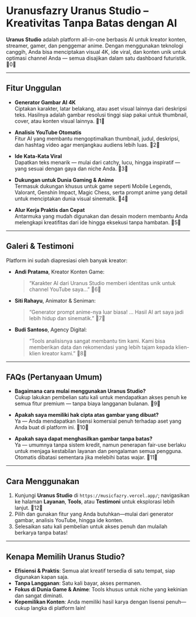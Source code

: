 # Uranusfazry Uranus Studio – Kreativitas Tanpa Batas dengan AI

**Uranus Studio** adalah platform all-in-one berbasis AI untuk kreator konten, streamer, gamer, dan penggemar anime. Dengan menggunakan teknologi canggih, Anda bisa menciptakan visual 4K, ide viral, dan konten unik untuk optimasi channel Anda — semua disajikan dalam satu dashboard futuristik. 0

---

##  Fitur Unggulan

- **Generator Gambar AI 4K**  
  Ciptakan karakter, latar belakang, atau aset visual lainnya dari deskripsi teks. Hasilnya adalah gambar resolusi tinggi siap pakai untuk thumbnail, cover, atau konten visual lainnya. 1

- **Analisis YouTube Otomatis**  
  Fitur AI yang membantu mengoptimalkan thumbnail, judul, deskripsi, dan hashtag video agar menjangkau audiens lebih luas. 2

- **Ide Kata-Kata Viral**  
  Dapatkan teks menarik — mulai dari catchy, lucu, hingga inspiratif — yang sesuai dengan gaya dan niche Anda. 3

- **Dukungan untuk Dunia Gaming & Anime**  
  Termasuk dukungan khusus untuk game seperti Mobile Legends, Valorant, Genshin Impact, Magic Chess, serta prompt anime yang detail untuk menciptakan dunia visual sinematik. 4

- **Alur Kerja Praktis dan Cepat**  
  Antarmuka yang mudah digunakan dan desain modern membantu Anda melengkapi kreatifitas dari ide hingga eksekusi tanpa hambatan. 5

---

##  Galeri & Testimoni

Platform ini sudah diapresiasi oleh banyak kreator:

- **Andi Pratama**, Kreator Konten Game:  
  > “Karakter AI dari Uranus Studio memberi identitas unik untuk channel YouTube saya…” 6

- **Siti Rahayu**, Animator & Seniman:  
  > “Generator prompt anime-nya luar biasa! … Hasil AI art saya jadi lebih hidup dan sinematik.” 7

- **Budi Santoso**, Agency Digital:  
  > “Tools analisisnya sangat membantu tim kami. Kami bisa memberikan data dan rekomendasi yang lebih tajam kepada klien-klien kreator kami.” 8

---

##  FAQs (Pertanyaan Umum)

- **Bagaimana cara mulai menggunakan Uranus Studio?**  
  Cukup lakukan pembelian satu kali untuk mendapatkan akses penuh ke semua fitur premium — tanpa biaya langganan bulanan. 9

- **Apakah saya memiliki hak cipta atas gambar yang dibuat?**  
  Ya — Anda mendapatkan lisensi komersial penuh terhadap aset yang Anda buat di platform ini. 10

- **Apakah saya dapat menghasilkan gambar tanpa batas?**  
  Ya — umumnya tanpa sistem kredit, namun penerapan fair-use berlaku untuk menjaga kestabilan layanan dan pengalaman semua pengguna. Otomatis dibatasi sementara jika melebihi batas wajar. 11

---

##  Cara Menggunakan

1. Kunjungi **Uranus Studio** di `https://musicfazry.vercel.app/`; navigasikan ke halaman **Layanan**, **Tools**, atau **Testimoni** untuk eksplorasi lebih lanjut. 12  
2. Pilih dan gunakan fitur yang Anda butuhkan—mulai dari generator gambar, analisis YouTube, hingga ide konten.  
3. Selesaikan satu kali pembelian untuk akses penuh dan mulailah berkarya tanpa batas!

---

##  Kenapa Memilih Uranus Studio?

- **Efisiensi & Praktis**: Semua alat kreatif tersedia di satu tempat, siap digunakan kapan saja.  
- **Tanpa Langganan**: Satu kali bayar, akses permanen.  
- **Fokus di Dunia Game & Anime**: Tools khusus untuk niche yang kekinian dan sangat diminati.  
- **Kepemilikan Konten**: Anda memiliki hasil karya dengan lisensi penuh—cukup langka di platform lain!
